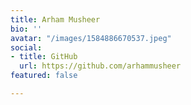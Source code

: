 ```yaml
---
title: Arham Musheer
bio: ''
avatar: "/images/1584886670537.jpeg"
social:
- title: GitHub
  url: https://github.com/arhammusheer
featured: false

---
```

